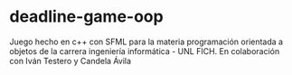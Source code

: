 # deadline-game-oop
Juego hecho en c++ con SFML para la materia programación orientada a objetos de la carrera ingeniería informática - UNL FICH. En colaboración con Iván Testero y Candela Ávila

